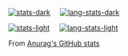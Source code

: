 [![stats-dark](https://github-readme-stats.vercel.app/api?username=jultty&count_private=true&show_icons=true&theme=radical#gh-dark-mode-only)](https://wakatime.com/@jultty#gh-dark-mode-only) &nbsp; &nbsp;
[![lang-stats-dark](https://github-readme-stats.vercel.app/api/top-langs/?username=jultty&layout=compact&count_private=true&theme=radical#gh-dark-mode-only)](https://wakatime.com/@jultty#gh-dark-mode-only)

[![stats-light](https://github-readme-stats.vercel.app/api?username=jultty&count_private=true&show_icons=true#gh-dark-mode-only)](https://wakatime.com/@jultty#gh-light-mode-only) &nbsp; &nbsp;
[![lang-stats-light](https://github-readme-stats.vercel.app/api/top-langs/?username=jultty&layout=compact&count_private=true#gh-light-mode-only)](https://wakatime.com/@jultty#gh-light-mode-only)


From [Anurag's GitHub stats](https://github-readme-stats.vercel.app/)

